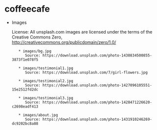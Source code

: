 # coffeecafe

* Images	 
	 
	License: All unsplash.com images are licensed under the terms of the Creative Commons Zero, http://creativecommons.org/publicdomain/zero/1.0/ 	  
	 
		 * images/bg.jpg
			Source: https://download.unsplash.com/photo-1430834500855-3873f1e078f5

		 * images/testimonial1.jpg
			Source: https://download.unsplash.com/7/girl-flowers.jpg
		 
		 * images/testimonial2.jpg
			Source: https://download.unsplash.com/photo-1427096105551-15e2512fd2dc
		  
		 * images/testimonial3.jpg
			Source: https://download.unsplash.com/photo-1428471226620-c2698eadf413

		 * images/about.jpg
		 	Source: https://download.unsplash.com/photo-1431910246269-dc9202bc8a88